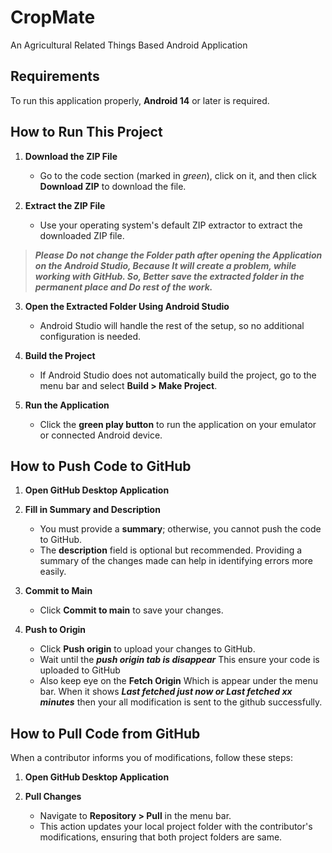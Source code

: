 # CropMate
An Agricultural Related Things Based Android Application

## Requirements
To run this application properly, **Android 14** or later is required.

## How to Run This Project

1. **Download the ZIP File**
    - Go to the code section (marked in *green*), click on it, and then click **Download ZIP** to download the file.

2. **Extract the ZIP File**
    - Use your operating system's default ZIP extractor to extract the downloaded ZIP file.

> ***Please Do not change the Folder path after opening the Application on the Android Studio, Because It will create a problem, while  working with GitHub. So, Better save the extracted folder in the permanent place and Do rest of the work.***

3. **Open the Extracted Folder Using Android Studio**
    - Android Studio will handle the rest of the setup, so no additional configuration is needed.

4. **Build the Project**
    - If Android Studio does not automatically build the project, go to the menu bar and select **Build > Make Project**.

5. **Run the Application**
    - Click the **green play button** to run the application on your emulator or connected Android device.



## How to Push Code to GitHub

1. **Open GitHub Desktop Application**

2. **Fill in Summary and Description**
    - You must provide a **summary**; otherwise, you cannot push the code to GitHub.
    - The **description** field is optional but recommended. Providing a summary of the changes made can help in identifying errors more easily.

3. **Commit to Main**
    - Click **Commit to main** to save your changes.

4. **Push to Origin**
    - Click **Push origin** to upload your changes to GitHub.
    - Wait until the ***push origin tab is disappear*** This ensure your code is uploaded to GitHub
    - Also keep eye on the **Fetch Origin** Which is appear under the menu bar. When it shows ***Last fetched just now or Last fetched xx minutes*** then your all modification is sent to the github successfully.

## How to Pull Code from GitHub

When a contributor informs you of modifications, follow these steps:

1. **Open GitHub Desktop Application**

2. **Pull Changes**
    - Navigate to **Repository > Pull** in the menu bar.
    - This action updates your local project folder with the contributor's modifications, ensuring that both project folders are same.

